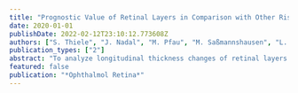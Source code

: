 ```yaml
---
title: "Prognostic Value of Retinal Layers in Comparison with Other Risk Factors for Conversion of Intermediate Age-related Macular Degeneration"
date: 2020-01-01
publishDate: 2022-02-12T23:10:12.773608Z
authors: ["S. Thiele", "J. Nadal", "M. Pfau", "M. Saßmannshausen", "L. von der Emde", "M. Fleckenstein", "F. G. Holz", "M. Schmid", "S. Schmitz-Valckenberg"]
publication_types: ["2"]
abstract: "To analyze longitudinal thickness changes of retinal layers in comparison with established risk factors in eyes with age-related macular degeneration (AMD) with regard to their prognostic value for conversion into advanced AMD stages. Prospective, longitudinal natural history study. Ninety-one eyes of 91 patients with AMD (73.3±7.3 years; 62 female patients [50.4%]) of the Molecular Diagnostic of Age-related Macular Degeneration (MODIAMD) study without exudative or nonexudative late-stage AMD in the study eye at baseline. At each annual follow-up visit, all subjects underwent ophthalmic examination with assessment of best-corrected visual acuity (BCVA) and retinal imaging, including spectral-domain OCT (SD-OCT), over a study period of 6 years. To analyze longitudinal thickness changes of retinal layers in comparison with established risk factors in eyes with age-related macular degeneration (AMD) with regard to their prognostic value for conversion into advanced AMD stages. Qualitative structural AMD features and SD-OCT-based quantitative thickness changes of different retinal layers, such as the retinal pigment epithelium-drusen complex (RPEDC), were assessed by multimodal imaging. Their prognostic relevance regarding disease conversion was determined using Cox regression (cloglog link function). 0.05). The results indicate that the development of both exudative and nonexudative AMD is associated with distinct prognostic features. However, compared with the assessment of qualitative AMD features, the quantification of retinal layers on average across the central retina had less prognostic impact. Further studies are needed to identify and validate robust biomarkers in early AMD stages."
featured: false
publication: "*Ophthalmol Retina*"
---
```


